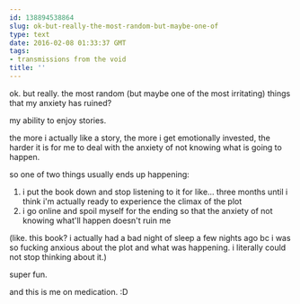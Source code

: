 ```yaml
---
id: 138894538864
slug: ok-but-really-the-most-random-but-maybe-one-of
type: text
date: 2016-02-08 01:33:37 GMT
tags:
- transmissions from the void
title: ''
---
```


ok. but really. the most random (but maybe one of the most irritating) things that my anxiety has ruined?

my ability to enjoy stories.

the more i actually like a story, the more i get emotionally invested, the harder it is for me to deal with the anxiety of not knowing what is going to happen.

so one of two things usually ends up happening:

1. i put the book down and stop listening to it for like... three months until i think i'm actually ready to experience the climax of the plot
2. i go online and spoil myself for the ending so that the anxiety of not knowing what'll happen doesn't ruin me

(like. this book? i actually had a bad night of sleep a few nights ago bc i was so fucking anxious about the plot and what was happening. i literally could not stop thinking about it.)

super fun.

and this is me on medication. :D